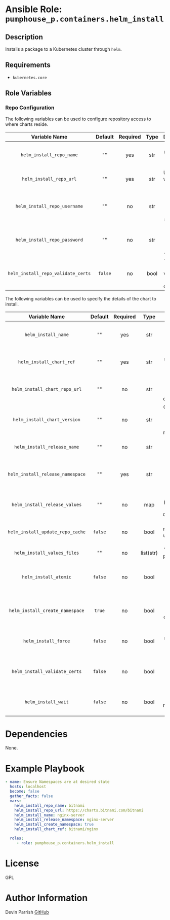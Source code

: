 # Ansible Role: `pumphouse_p.containers.helm_install`

## Description

Installs a package to a Kubernetes cluster through `helm`.

## Requirements

* `kubernetes.core`

## Role Variables

### Repo Configuration

The following variables can be used to configure repository access to where charts reside.

|           Variable Name            | Default | Required | Type |                   Description                    |
|:----------------------------------:|:-------:|:--------:|:----:|:------------------------------------------------:|
|      `helm_install_repo_name`      |   ""    |   yes    | str  |        Name of repo where chart is found.        |
|      `helm_install_repo_url`       |   ""    |   yes    | str  |        URL of repo where chart is found.         |
|    `helm_install_repo_username`    |   ""    |    no    | str  | Chart repository username for basic auth repos.  |
|    `helm_install_repo_password`    |   ""    |    no    | str  | Chart repository password for basic auth repos.  |
| `helm_install_repo_validate_certs` | `false` |    no    | bool | Whether or not to validate API SSL certificates. |

The following variables can be used to specify the details of the chart to install.

|          Variable Name           | Default | Required |   Type    |                           Description                            |
|:--------------------------------:|:-------:|:--------:|:---------:|:----------------------------------------------------------------:|
|       `helm_install_name`        |   ""    |   yes    |    str    |              Name to assign to chart installation.               |
|     `helm_install_chart_ref`     |   ""    |   yes    |    str    |               Chart reference on chart repository.               |
|  `helm_install_chart_repo_url`   |   ""    |    no    |    str    |            Chart repository URL where chart resides.             |
|   `helm_install_chart_version`   |   ""    |    no    |    str    | Chart version to install. Defaults to latest when not specified. |
|   `helm_install_release_name`    |   ""    |    no    |    str    |                     Release name to install.                     |
| `helm_install_release_namespace` |   ""    |   yes    |    str    |    Kubernetes namespace where the chart should be installed.     |
|  `helm_install_release_values`   |   ""    |    no    |    map    |            Values to pass to chart for configuration.            |
| `helm_install_update_repo_cache` | `false` |    no    |   bool    |      Whether to run `helm repo update` before installation.      |
|   `helm_install_values_files`    |   ""    |    no    | list(str) |                  Value files to pass to chart.                   |
|      `helm_install_atomic`       | `false` |    no    |   bool    |      Whether the installation should be deleted on failure.      |
| `helm_install_create_namespace`  | `true`  |    no    |   bool    |     Whether the namespace should be created if not present.      |
|       `helm_install_force`       | `false` |    no    |   bool    |             Whether reinstallation should be forced.             |
|  `helm_install_validate_certs`   | `false` |    no    |   bool    |         Whether or not to validate API SSL certificates.         |
|       `helm_install_wait`        | `false` |    no    |   bool    |           Wait for all objects to reach a ready state.           |

# Dependencies

None.

# Example Playbook

```yaml
- name: Ensure Namespaces are at desired state
  hosts: localhost
  become: false
  gather_facts: false
  vars:
    helm_install_repo_name: bitnami
    helm_install_repo_url: https://charts.bitnami.com/bitnami
    helm_install_name: nginx-server
    helm_install_release_namespace: nginx-server
    helm_install_create_namespace: true
    helm_install_chart_ref: bitnami/nginx

  roles:
     - role: pumphouse_p.containers.helm_install
```

# License

GPL

# Author Information

Devin Parrish [GitHub](https://github.com/pumphouse-p)
